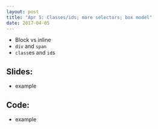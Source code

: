 ```yaml
---
layout: post
title: "Apr 5: Classes/ids; more selectors; box model"
date: 2017-04-05
---
```


  - Block vs inline
- `div` and `span`
- `class`es and `id`s

<!--more-->

## Slides:
- example

## Code:
- example
